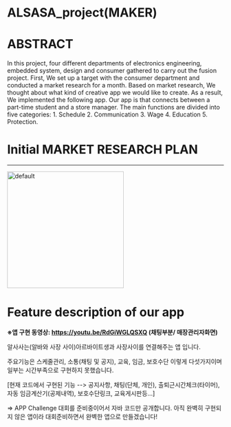 # ALSASA_project(MAKER)





# ABSTRACT

In this project, four different departments of electronics engineering, embedded system, design and consumer gathered to carry out the fusion project.
First, We set up a target with the consumer department and conducted a market research for a month.
Based on market research, We thought about what kind of creative app we would like to create. 
As a result, We implemented the following app. 
Our app is that connects between a part-time student and a store manager. 
The main functions are divided into five categories: 1. Schedule 2. Communication 3. Wage 4. Education 5. Protection.

# Initial MARKET RESEARCH PLAN
------------------------------------
<img width="271" alt="default" src="https://user-images.githubusercontent.com/29946480/42125760-8e8fa2da-7cb7-11e8-9cb6-f9e539898a15.PNG">


# Feature description of our app

**※앱 구현 동영상:  https://youtu.be/RdGiWGLQSXQ  (채팅부분/ 매장관리자화면)**


알사사는(알바와 사장 사이)아르바이트생과 사장사이를 연결해주는 앱 입니다.


주요기능은 스케줄관리, 소통(채팅 및 공지), 교육, 임금, 보호수단 이렇게 다섯가지이며 일부는 시간부족으로 구현하지 못했습니다.

[현재 코드에서 구현된 기능 -->  공지사항, 채팅(단체, 개인), 출퇴근시간체크(타이머), 자동 임금계산기(공제내역), 보호수단링크, 교육게시판등...]



=> APP Challenge 대회를 준비중이어서 자바 코드만 공개합니다. 아직 완벽히 구현되지 않은 앱이라 대회준비하면서 완벽한 앱으로 만들겠습니다!
